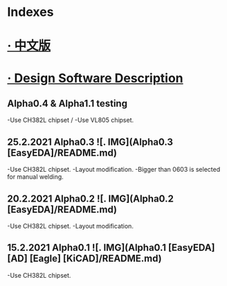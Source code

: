 # Indexes
# [· 中文版](READMEcn.md)

# [· Design Software Description](DSD.md)

Alpha0.4 & Alpha1.1 testing
---
-Use CH382L chipset / -Use VL805 chipset.

25.2.2021 Alpha0.3 ![. IMG](Alpha0.3 [EasyEDA]/README.md)
---
-Use CH382L chipset.
-Layout modification.
-Bigger than 0603 is selected for manual welding.

20.2.2021 Alpha0.2 ![. IMG](Alpha0.2 [EasyEDA]/README.md)
---
-Use CH382L chipset.
-Layout modification.

15.2.2021 Alpha0.1 ![. IMG](Alpha0.1 [EasyEDA] [AD] [Eagle] [KiCAD]/README.md)
---
-Use CH382L chipset.